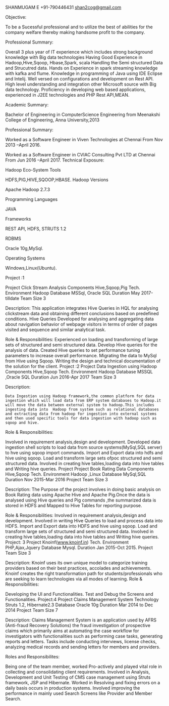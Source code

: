
 SHANMUGAM E
 +91-790446431
 shan2cog@gmail.com

Objective:

To be a Sucessful professional and to utilize the best of abilities for the company welfare thereby making handsome profit to the company. 	 	 	

Professional Summary:

Overall 3 plus year of IT experience which includes strong background knowledge with Big data technologies
Having Good Experience in Hadoop,Hive,Sqoop, Hbase,Spark, scala
Handling the Semi structured Data and  Strucutred data.
Hands on Experience in spark streaming knowledge with kafka and flume.
Knowledge in programming of Java using IDE Eclipse and Intelij.
Well versed on configurations and development on Rest API.
High level understanding and integration other Microsoft source with Big data technology. 
Proficiency in developing web based applications, experienced in J2EE technologies and PHP Rest API,MEAN.

Academic Summary:

Bachelor of Engineering in ComputerScience Engineering from
Meenakshi College of Engineering, Anna University,2013

Professional Summary:

Worked as a Software Engineer in Viven Technologies at Chennai From
Nov 2013 –April 2016.

Worked as a Software Engineer in CVIAC Consulting Pvt LTD at Chennai From Jun 2016 –April 2017.
Technical Exposure:

Hadoop Eco-System Tools

HDFS,PIG,HIVE,SQOOP,HBASE. 
Hadoop Versions 

Apache Hadoop 2.7.3

Programming Languages

JAVA

Frameworks

REST API, HDFS, STRUTS 1.2

RDBMS

Oracle 10g,MySql.

Operating Systems

Windows,Linux(Ubuntu).



Project :1

Project
Click Stream Analysis
Components
Hive,Sqoop,Pig
Tech. Environment
Hadoop 
Database
MSSql, Oracle SQL
Duration
May 2017-tilldate
 Team Size
3

Description:
This application integrates Hive Queries in HQL for analysing clickstream data and obtaining different conclusions based on predefined conditions. Hive Queries Developed for analysing and aggregating data about navigation behavior of webpage visitors in terms of order of pages visited and sequence and similar analytical task.

Role & Responsibilities:
Experienced on loading and transforming of large sets of structured and semi structured data. 
Develop Hive queries for the analysis of data.
Created Hive queries to set performance tuning parameters to increase overall performance.
Migrating the data to MySql from Hive using Sqoop.
Writing the design and technical documentation of the solution for the client.
Project :2
Project
Data Ingestion using Hadoop
Components
Hive,Sqoop
Tech. Environment
Hadoop 
Database
MSSQL ,Oracle SQL
Duration
Jun 2016-Apr 2017
 Team Size
3

Description:
	
    Data Ingestion using Hadoop framework,the common platform for data ingestion which will load data from ERP system databases to Hadoop.it will move the data between external system to hadoop.This includes ingesting data into  Hadoop from system such as relational databases and extracting data from hadoop for ingestion into external systems and then used specific tools for data ingestion with hadoop such as sqoop and hive.

Role & Responsibilities:

Involved in requirement analysis,design and development.
Developed data ingestion shell scripts to load data from source systems(MySql,SQL server) to hve using sqoop import commands.
Import and Export data into hdfs and hive using sqoop.
Load and transform large sets ofpoc
structured and semi structured data.
Involved in creating hive tables,loading data into hive tables and Writing hive queries.
Project
Project
Book Rating Data
Components
Hive,Sqoop
Tech. Environment
Hadoop ,Linux
Database
MySql,SQL
Duration
Nov 2015-Mar 2016
Project Team Size
3
                                                                                                                           
Description:
The Purpose of the project involves in doing basic analysis on Book Rating data using
Apache Hive and Apache Pig.Once the data is analysed using Hive queries and Pig
commands ,the summarized data is stored in HDFS and Mapped to Hive Tables for reporting
purpose.                                                                                                                                                  

Role & Responsibilities:
Involved in requirement analysis,design and development.
Involved in writing Hive Queries to load and process data into HDFS.
Import and Export data into HDFS and hive using sqoop.
Load and transform large sets of structured and semi structured data.
Involved in creating hive tables,loading data into hive tables and Writing hive queries.
Project: 3
Project
Knoinf(www.knoinf.in)
Tech. Environment
PHP,Ajax,Jquery
Database 
Mysql.
Duration 
Jan 2015-Oct 2015.
Project Team Size
 3

Description:
Knoinf uses its own unique model to categorize training providers based on their best practices, accolades and achievements. Knoinf creates the right transformation path for students/professionals who are seeking to learn technologies via all modes of learning.
Role & Responsibilities:

Developing the UI and Functionalities.
Test and Debug the Screens and Functionalities.
Project:4
Project
Claims Management System
Technology
Struts 1.2, Hibernate2.3
Database 
Oracle 10g
Duration 
Mar 2014 to Dec 2014
Project Team Size
7

Description:
   Claims Management System is an application used by AFRS (Anti-fraud Recovery Solutions) the fraud investigation of prospective claims which primarily aims at automating the case workflow for investigators with functionalities such as performing case tasks, generating reports and letters. Tasks include conducting interviews, license checks, analyzing medical records and sending letters for members and providers. 

Roles and Responsibilites:

Being one of the team member, worked Pro-actively and played vital role in collecting and consolidating client requirements.
Involved in Analysis, Development and Unit Testing of CMS case management using Struts framework, JSP and Hibernate.
Worked in Resolving and fixing errors on a daily basis occurs in production systems.
Involved improving the performance in mainly used Search Screens like Provider and Member Search.
	

                                                                                            	
